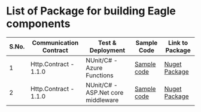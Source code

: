 # List of Package for building Eagle components

S.No. | Communication Contract | Test & Deployment | Sample Code | Link to Package
---|---|---|---|---
1 | Http.Contract - 1.1.0 | NUnit/C# - Azure Functions | [Sample code](https://www.google.com/) | [Nuget Package](https://www.google.com/)
2 | Http.Contract - 1.1.0 | NUnit/C# - ASP.Net core middleware | [Sample code](https://www.google.com/) | [Nuget Package](https://www.google.com/)
